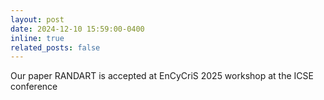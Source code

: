 ```yaml
---
layout: post
date: 2024-12-10 15:59:00-0400
inline: true
related_posts: false
---
```


Our paper RANDART is accepted at EnCyCriS 2025 workshop at the ICSE conference
